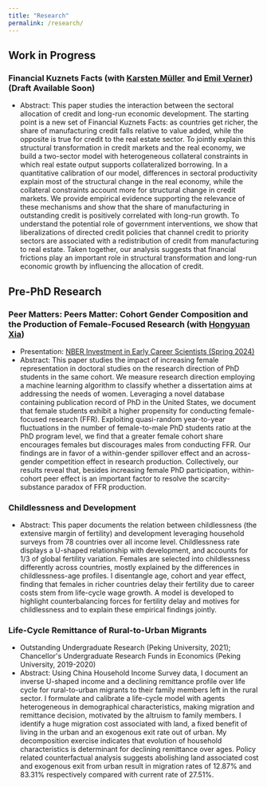 ```yaml
---
title: "Research"
permalink: /research/
---
```

## Work in Progress

### Financial Kuznets Facts (with [Karsten M&uuml;ller](https://www.karstenmueller.com/) and [Emil Verner](https://www.emilverner.com/)) (Draft Available Soon)
  - Abstract: This paper studies the interaction between the sectoral allocation of credit and long-run economic development. The starting point is a new set of Financial Kuznets Facts: as countries get richer, the share of manufacturing credit falls relative to value added, while the opposite is true for credit to the real estate sector. To jointly explain this structural transformation in credit markets and the real economy, we build a two-sector model with heterogeneous collateral constraints in which real estate output supports collateralized borrowing. In a quantitative calibration of our model, differences in sectoral productivity explain most of the structural change in the real economy, while the collateral constraints account more for structural change in credit markets. We provide empirical evidence supporting the relevance of these mechanisms and show that the share of manufacturing in outstanding credit is positively correlated with long-run growth. To understand the potential role of government interventions, we show that liberalizations of directed credit policies that channel credit to priority sectors are associated with a redistribution of credit from manufacturing to real estate. Taken together, our analysis suggests that financial frictions play an important role in structural transformation and long-run economic growth by influencing the allocation of credit.

## Pre-PhD Research

### Peer Matters: Peers Matter: Cohort Gender Composition and the Production of Female-Focused Research (with [Hongyuan Xia](https://economics.cornell.edu/hongyuan-xia))
  - Presentation: [NBER Investment in Early Career Scientists (Spring 2024)](https://www.nber.org/conferences/investments-early-career-scientists-spring-2024)
  - Abstract: This paper studies the impact of increasing female representation in doctoral studies on the research direction of PhD students in the same cohort. We measure research direction employing a machine learning algorithm to classify whether a dissertation aims at addressing the needs of women. Leveraging a novel database containing publication record of PhD in the United States, we document that female students exhibit a higher propensity for conducting female-focused research (FFR). Exploiting quasi-random year-to-year fluctuations in the number of female-to-male PhD students ratio at the PhD program level, we find that a greater female cohort share encourages females but discourages males from conducting FFR. Our findings are in favor of a within-gender spillover effect and an across-gender competition effect in research production. Collectively, our results reveal that, besides increasing female PhD participation, within-cohort peer effect is an important factor to resolve the scarcity-substance paradox of FFR production.

### Childlessness and Development
  - Abstract: This paper documents the relation between childlessness (the extensive margin of fertility) and development leveraging household surveys from 78 countries over all income level. Childlessness rate displays a U-shaped relationship with development, and accounts for 1/3 of global fertility variation. Females are selected into childlessness differently across countries, mostly explained by the differences in childlessness-age profiles. I disentangle age, cohort and year effect, finding that females in richer countries delay their fertility due to career costs stem from life-cycle wage growth. A model is developed to highlight counterbalancing forces for fertility delay and motives for childlessness and to explain these empirical findings jointly.

### Life-Cycle Remittance of Rural-to-Urban Migrants
  - Outstanding Undergraduate Research (Peking University, 2021); Chancellor's Undergraduate Research Funds in Economics (Peking University, 2019-2020)
  - Abstract: Using China Household Income Survey data, I document an inverse U-shaped income and a declining remittance profile over life cycle for rural-to-urban migrants to their family members left in the rural sector. I formulate and calibrate a life-cycle model with agents heterogeneous in demographical characteristics, making migration and remittance decision, motivated by the altruism to family members. I identify a huge migration cost associated with land, a fixed benefit of living in the urban and an exogenous exit rate out of urban. My decomposition exercise indicates that evolution of household characteristics is determinant for declining remittance over ages. Policy related counterfactual analysis suggests abolishing land associated cost and exogenous exit from urban result in migration rates of 12.87% and 83.31% respectively compared with current rate of 27.51%.
